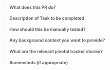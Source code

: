 > #### What does this PR do?

> #### Description of Task to be completed

> #### How should this be manually tested?

> #### Any background context you want to provide?

> #### What are the relevant pivotal tracker stories?

> #### Screenshots (if appropriate)
>
